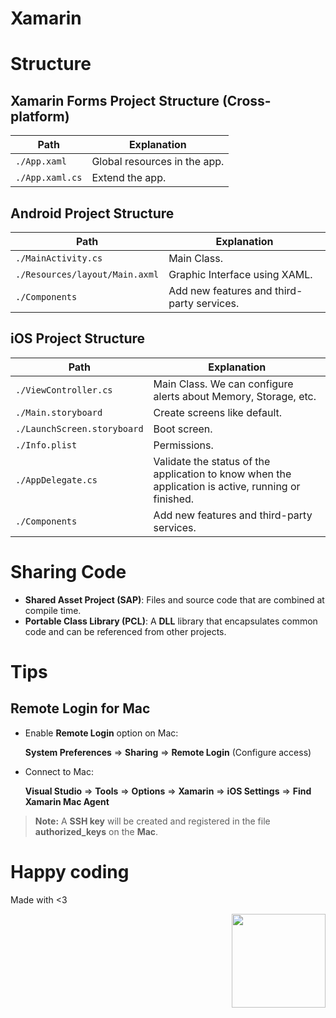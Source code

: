 # Xamarin

# Structure

## Xamarin Forms Project Structure (Cross-platform)
Path                           | Explanation
--------------- | -------------
`./App.xaml`    | Global resources in the app.
`./App.xaml.cs` | Extend the app.

## Android Project Structure
Path                           | Explanation
------------------------------ | -------------
`./MainActivity.cs`            | Main Class.
`./Resources/layout/Main.axml` | Graphic Interface using XAML.
`./Components`                 | Add new features and third-party services.

## iOS Project Structure
Path                        | Explanation
--------------------------- | -------------
`./ViewController.cs`       | Main Class. We can configure alerts about Memory, Storage, etc.
`./Main.storyboard`         | Create screens like default.
`./LaunchScreen.storyboard` | Boot screen.
`./Info.plist`              | Permissions.
`./AppDelegate.cs`          | Validate the status of the application to know when the application is active, running or finished.
`./Components`              | Add new features and third-party services.

# Sharing Code

* **Shared Asset Project (SAP)**: Files and source code that are combined at compile time.
* **Portable Class Library (PCL)**: A **DLL** library that encapsulates common code and can be referenced from other projects.

# Tips

## Remote Login for Mac

- Enable **Remote Login** option on Mac:

  **System Preferences** => **Sharing** => **Remote Login** (Configure access)

- Connect to Mac:
  
  **Visual Studio** => **Tools** => **Options** => **Xamarin** => **iOS Settings** => **Find Xamarin Mac Agent**
  
> **Note:** A **SSH key** will be created and registered in the file **authorized_keys** on the **Mac**.

# Happy coding
Made with <3

<img width="150px" src="http://phaser.azurewebsites.net/assets/nicholls.png" align="right">
